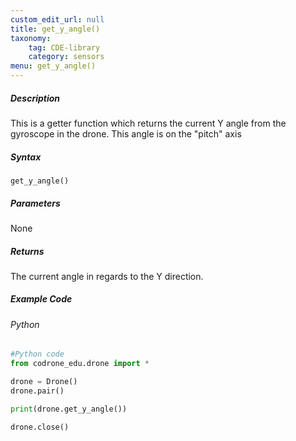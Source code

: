 ```yaml
---
custom_edit_url: null
title: get_y_angle()
taxonomy:
    tag: CDE-library
    category: sensors
menu: get_y_angle()
---
```


##### Description

This is a getter function which returns the current Y angle from the gyroscope in the drone. This angle is on the "pitch" axis <br />

##### Syntax
```get_y_angle()```


##### Parameters

None

##### Returns

The current angle in regards to the Y direction.

##### Example Code
###### Python
```python
#Python code
from codrone_edu.drone import *

drone = Drone()
drone.pair()

print(drone.get_y_angle())

drone.close()
```